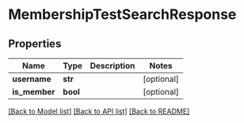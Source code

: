 # MembershipTestSearchResponse

## Properties
Name | Type | Description | Notes
------------ | ------------- | ------------- | -------------
**username** | **str** |  | [optional] 
**is_member** | **bool** |  | [optional] 

[[Back to Model list]](../README.md#documentation-for-models) [[Back to API list]](../README.md#documentation-for-api-endpoints) [[Back to README]](../README.md)


